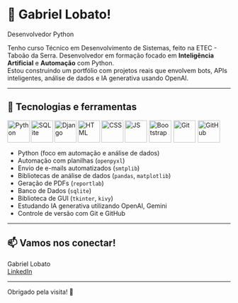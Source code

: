 # 👋 Gabriel Lobato!

Desenvolvedor Python

Tenho curso Técnico em Desenvolvimento de Sistemas, feito na ETEC - Taboão da Serra. 
Desenvolvedor em formação focado em **Inteligência Artificial** e **Automação** com Python.  
Estou construindo um portfólio com projetos reais que envolvem bots, APIs inteligentes, análise de dados e IA generativa usando OpenAI.

---

## 🚀 Tecnologias e ferramentas
<img align="left" alt="Python" title="Python" width="50px" src="https://cdn.jsdelivr.net/gh/devicons/devicon@latest/icons/python/python-original.svg" />
<img align="left" alt="SQLite" title="SQLite" width="50px" src="https://cdn.jsdelivr.net/gh/devicons/devicon@latest/icons/sqlite/sqlite-original.svg" />
<img align="left" alt="Django" title="Django" width="50px" src="https://cdn.jsdelivr.net/gh/devicons/devicon@latest/icons/django/django-plain.svg" />
          

<img align="left" alt="HTML" title="HTML" width="50px" src="https://cdn.jsdelivr.net/gh/devicons/devicon@latest/icons/html5/html5-original-wordmark.svg" />
<img align="left" alt="CSS" title="CSS" width="50px" src="https://cdn.jsdelivr.net/gh/devicons/devicon@latest/icons/css3/css3-original-wordmark.svg" />
<img align="left" alt="JS" title="JS" width="50px" style="margin-right: 5px;" src="https://cdn.jsdelivr.net/gh/devicons/devicon@latest/icons/javascript/javascript-original.svg" />
<img align="left" alt="Bootstrap" title="Bootstrap" style="margin-right: 5px;" width="50px" src="https://cdn.jsdelivr.net/gh/devicons/devicon@latest/icons/bootstrap/bootstrap-original.svg" />
<img align="left" alt="Git" title="Git" width="50px" style="margin-right: 5px;" src="https://cdn.jsdelivr.net/gh/devicons/devicon@latest/icons/git/git-original.svg" />
<img align="left" alt="GitHub" title="GitHub" width="50px" src="https://cdn.jsdelivr.net/gh/devicons/devicon@latest/icons/github/github-original.svg" />
<br/><br/><br/>

- Python (foco em automação e análise de dados)
- Automação com planilhas (`openpyxl`)
- Envio de e-mails automatizados (`smtplib`)
- Bibliotecas de análise de dados (`pandas`, `matplotlib`)
- Geração de PDFs (`reportlab`)
- Banco de Dados (`sqlite`)
- Biblioteca de GUI (`tkinter`, `kivy`)
- Estudando IA generativa utilizando OpenAI, Gemini
- Controle de versão com Git e GitHub

---

## 📫 Vamos nos conectar!

Gabriel Lobato  
[LinkedIn](https://www.linkedin.com/in/gabriel-lobato-314096371)

---


Obrigado pela visita! 🙏
